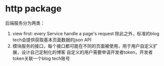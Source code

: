 # http package
后端服务分为两类：
1. view first: every Service handle a page's request
  除此之外，标准的blog tech会提供获取基本页面数据的json API
2. 模块服务的接口，每个接口都可能在不同的页面被使用，用于用户自定义扩展，设计自己定制化的博客
	自定义的用户需要申请开发者token，开发者token关联一个blog tech账号